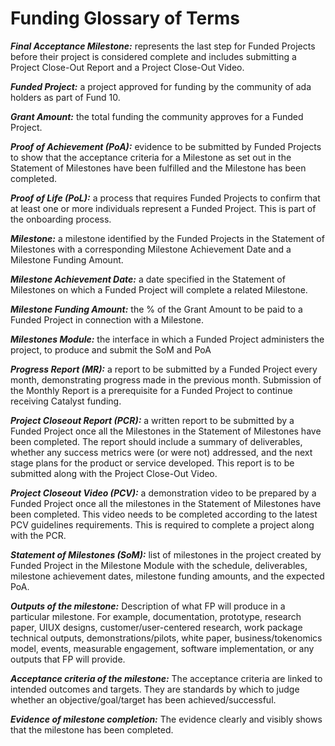 # **Funding Glossary of Terms**

***Final Acceptance Milestone:*** represents the last step for Funded Projects before their project is considered complete and includes submitting a Project Close-Out Report and a Project Close-Out Video. 

***Funded Project:*** a project approved for funding by the community of ada holders as part of Fund 10.

***Grant Amount:*** the total funding the community approves for a Funded Project. 

***Proof of Achievement (PoA):*** evidence to be submitted by Funded Projects to show that the acceptance criteria for a Milestone as set out in the Statement of Milestones have been fulfilled and the Milestone has been completed.

***Proof of Life (PoL):*** a process that requires Funded Projects to confirm that at least one or more individuals represent a Funded Project. This is part of the onboarding process.

***Milestone:*** a milestone identified by the Funded Projects in the Statement of Milestones with a corresponding Milestone Achievement Date and a Milestone Funding Amount.

***Milestone Achievement Date:*** a date specified in the Statement of Milestones on which a Funded Project will complete a related Milestone.

***Milestone Funding Amount:*** the % of the Grant Amount to be paid to a Funded Project in connection with a Milestone.

***Milestones Module:*** the interface in which a Funded Project administers the project, to produce and submit the SoM and PoA   

***Progress Report (MR):*** a report to be submitted by a Funded Project every month, demonstrating progress made in the previous month. Submission of the Monthly Report is a prerequisite for a Funded Project to continue receiving Catalyst funding.

***Project Closeout Report (PCR):*** a written report to be submitted by a Funded Project once all the Milestones in the Statement of Milestones have been completed. The report should include a summary of deliverables, whether any success metrics were (or were not) addressed, and the next stage plans for the product or service developed. This report is to be submitted along with the Project Close-Out Video.

***Project Closeout Video (PCV):*** a demonstration video to be prepared by a Funded Project once all the milestones in the Statement of Milestones have been completed. This video needs to be completed according to the latest PCV guidelines requirements. This is required to complete a project along with the PCR.

***Statement of Milestones (SoM):*** list of milestones in the project created by Funded Project in the Milestone Module with the schedule, deliverables, milestone achievement dates, milestone funding amounts, and the expected PoA.

***Outputs of the milestone:*** Description of what FP will produce in a particular milestone. For example, documentation, prototype, research paper, UIUX designs, customer/user-centered research, work package technical outputs, demonstrations/pilots, white paper, business/tokenomics model, events, measurable engagement, software implementation, or any outputs that FP will provide.

***Acceptance criteria of the milestone:*** The acceptance criteria are linked to intended outcomes and targets. They are standards by which to judge whether an objective/goal/target has been achieved/successful.

***Evidence of milestone completion:*** The evidence clearly and visibly shows that the milestone has been completed.
